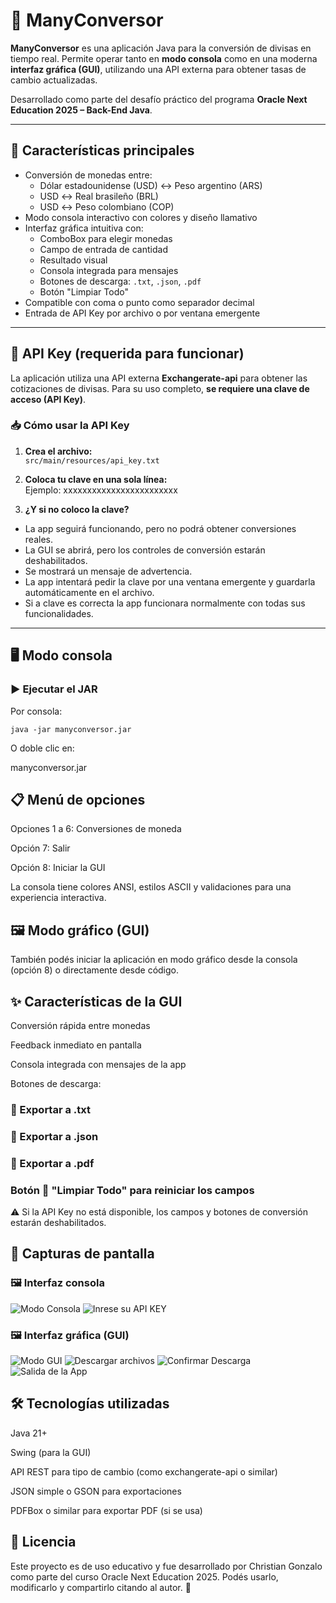 # 💱 ManyConversor

**ManyConversor** es una aplicación Java para la conversión de divisas en tiempo real. Permite operar tanto en **modo consola** como en una moderna **interfaz gráfica (GUI)**, utilizando una API externa para obtener tasas de cambio actualizadas.

Desarrollado como parte del desafío práctico del programa **Oracle Next Education 2025 – Back-End Java**.

---

## 🧭 Características principales

- Conversión de monedas entre:
  - Dólar estadounidense (USD) ↔ Peso argentino (ARS)
  - USD ↔ Real brasileño (BRL)
  - USD ↔ Peso colombiano (COP)
- Modo consola interactivo con colores y diseño llamativo
- Interfaz gráfica intuitiva con:
  - ComboBox para elegir monedas
  - Campo de entrada de cantidad
  - Resultado visual 
  - Consola integrada para mensajes
  - Botones de descarga: `.txt`, `.json`, `.pdf`
  - Botón "Limpiar Todo"
- Compatible con coma o punto como separador decimal
- Entrada de API Key por archivo o por ventana emergente

---

## 🔐 API Key (requerida para funcionar)

La aplicación utiliza una API externa **Exchangerate-api** para obtener las cotizaciones de divisas. Para su uso completo, **se requiere una clave de acceso (API Key)**.

### 📥 Cómo usar la API Key

1. **Crea el archivo:**  
   `src/main/resources/api_key.txt`

2. **Coloca tu clave en una sola línea:**  
   Ejemplo:
   xxxxxxxxxxxxxxxxxxxxxxxx

3. **¿Y si no coloco la clave?**  
- La app seguirá funcionando, pero no podrá obtener conversiones reales.
- La GUI se abrirá, pero los controles de conversión estarán deshabilitados.
- Se mostrará un mensaje de advertencia.
- La app intentará pedir la clave por una ventana emergente y guardarla automáticamente en el archivo.
- Si a clave es correcta la app funcionara normalmente con todas sus funcionalidades.

---

## 🖥️ Modo consola

### ▶️ Ejecutar el JAR

Por consola:

```
java -jar manyconversor.jar
```
O doble clic en:

manyconversor.jar

## 📋 Menú de opciones
Opciones 1 a 6: Conversiones de moneda

Opción 7: Salir

Opción 8: Iniciar la GUI

La consola tiene colores ANSI, estilos ASCII y validaciones para una experiencia interactiva.

## 🖼️ Modo gráfico (GUI)
También podés iniciar la aplicación en modo gráfico desde la consola (opción 8) o directamente desde código.

## ✨ Características de la GUI
Conversión rápida entre monedas

Feedback inmediato en pantalla

Consola integrada con mensajes de la app

Botones de descarga:

### 📄 Exportar a .txt

### 🧾 Exportar a .json

### 📕 Exportar a .pdf

### Botón 🧹 "Limpiar Todo" para reiniciar los campos

⚠️ Si la API Key no está disponible, los campos y botones de conversión estarán deshabilitados.

## 📸 Capturas de pantalla

### 🖼️ Interfaz consola

![Modo Consola](img/Modo-Consola.png)
![Inrese su API KEY](img/Ingreso-API-KEY.png)

### 🖼️ Interfaz gráfica (GUI)

![Modo GUI](img/Modo-GUI.png)
![Descargar archivos](img/Descarga-Archivo.png)
![Confirmar Descarga](img/Confirmacion.png)
![Salida de la App](img/Salida-GUI.png)

## 🛠️ Tecnologías utilizadas
Java 21+

Swing (para la GUI)

API REST para tipo de cambio (como exchangerate-api o similar)

JSON simple o GSON para exportaciones

PDFBox o similar para exportar PDF (si se usa)

## 📜 Licencia
Este proyecto es de uso educativo y fue desarrollado por Christian Gonzalo como parte del curso Oracle Next Education 2025.
Podés usarlo, modificarlo y compartirlo citando al autor. 🙌
